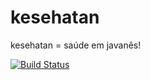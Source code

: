 # kesehatan
kesehatan = saúde em javanês!

[![Build Status](https://api.travis-ci.org/lennonjesus/kesehatan.svg)](https://travis-ci.org/lennonjesus/kesehatan)